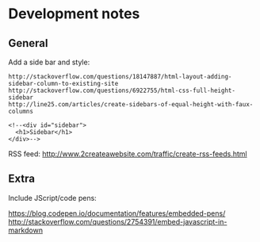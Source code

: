 # Development notes

##  General

Add a side bar and style: 
	
	http://stackoverflow.com/questions/18147887/html-layout-adding-sidebar-column-to-existing-site
	http://stackoverflow.com/questions/6922755/html-css-full-height-sidebar
	http://line25.com/articles/create-sidebars-of-equal-height-with-faux-columns	
    
    <!--<div id="sidebar">
      <h1>Sidebar</h1>
    </div>-->

RSS feed: http://www.2createawebsite.com/traffic/create-rss-feeds.html

## Extra

Include JScript/code pens:

https://blog.codepen.io/documentation/features/embedded-pens/
http://stackoverflow.com/questions/2754391/embed-javascript-in-markdown